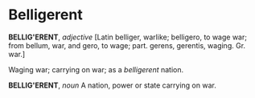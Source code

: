 # Belligerent

**BELLIG'ERENT**, _adjective_ \[Latin belliger, warlike; belligero, to wage war; from bellum, war, and gero, to wage; part. gerens, gerentis, waging. Gr. war.\]

Waging war; carrying on war; as a _belligerent_ nation.

**BELLIG'ERENT**, _noun_ A nation, power or state carrying on war.